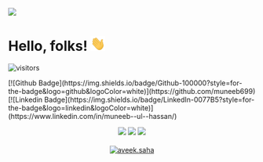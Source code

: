 [![](https://raw.githubusercontent.com/muneebable/muneebable/master/assets/gifs/muneeb_profile.gif)](https://muneebable.github.io/)
# Hello, folks! <img src="https://raw.githubusercontent.com/muneebable/muneebable/master/assets/gifs/wave.gif" width="30px" height="30px" />
<p><img src="https://visitor-badge.glitch.me/badge?page_id=muneebable.muneeb2405" alt="visitors"></p>
[![Github Badge](https://img.shields.io/badge/Github-100000?style=for-the-badge&logo=github&logoColor=white)](https://github.com/muneeb699)
[![Linkedin Badge](https://img.shields.io/badge/LinkedIn-0077B5?style=for-the-badge&logo=linkedin&logoColor=white)](https://www.linkedin.com/in/muneeb--ul--hassan/)
<p align="center">
  <img height="50%" width="auto" src ="https://github-readme-stats.vercel.app/api?username=muneebable&show_icons=true&count_private=true&theme=darcula&hide_border=true&hide=issues,contribs&bg_color=00000000">
  <img height="50%" width="auto" src ="https://github-readme-stats.vercel.app/api/top-langs/?username=muneebable&layout=compact&hide_border=true&theme=darcula&bg_color=00000000&langs_count=6&hide=jupyter%20notebook,tex,css,php">
  <img src ="https://github-readme-streak-stats.herokuapp.com?user=muneebable&theme=darcula&hide_border=true&background=FFFFFF00">
  <br>
  <br>
  <a href="https://www.buymeacoffee.com/muneebable"> <img align="center" src="https://cdn.buymeacoffee.com/buttons/v2/default-orange.png" height="50" width="210" alt="aveek.saha" /></a>
</p>

<!-- <p align="center">
  <img align="left" src ="https://github-readme-stats.vercel.app/api/pin/?username=aveek-saha&repo=ytdx">
  <img align="right" src ="https://github-readme-stats.vercel.app/api/pin/?username=aveek-saha&repo=pixel-weather">
</p> -->

<!--
**muneebable/muneebable** is a ✨ _special_ ✨ repository because its `README.md` (this file) appears on your GitHub profile.

Here are some ideas to get you started:

- 🔭 I’m currently working on ...
- 🌱 I’m currently learning ...
- 👯 I’m looking to collaborate on ...
- 🤔 I’m looking for help with ...
- 💬 Ask me about ...
- 📫 How to reach me: ...
- 😄 Pronouns: ...
- ⚡ Fun fact: ...
-->
